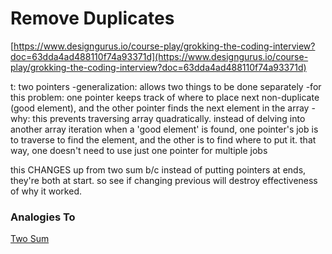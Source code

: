 # Remove Duplicates

[https://www.designgurus.io/course-play/grokking-the-coding-interview?doc=63dda4ad488110f74a93371d](https://www.designgurus.io/course-play/grokking-the-coding-interview?doc=63dda4ad488110f74a93371d)

t: two pointers
-generalization: allows two things to be done separately
-for this problem: one pointer keeps track of where to place next non-duplicate (good element), and the other pointer finds the next element in the array
-why: this prevents traversing array quadratically. instead of delving into another array iteration when a 'good element' is found, one pointer's job is to traverse to find the element, and the other is to find where to put it. that way, one doesn't need to use just one pointer for multiple jobs

this CHANGES up from two sum b/c instead of putting pointers at ends, they're both at start. so see if changing previous will destroy effectiveness of why it worked.

### Analogies To

[Two Sum](Two%20Sum%205e8e9e73e24b4ffb83420dd37fbe78c1.md)